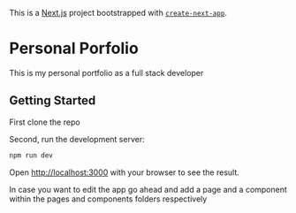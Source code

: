 This is a [Next.js](https://nextjs.org/) project bootstrapped with [`create-next-app`](https://github.com/vercel/next.js/tree/canary/packages/create-next-app).
# Personal Porfolio
This is my personal portfolio as a full stack developer


## Getting Started
First clone the repo

Second, run the development server:

```bash
npm run dev
```

Open [http://localhost:3000](http://localhost:3000) with your browser to see the result.

In case you want to edit the app go ahead and add a page and a component within the pages and components folders respectively